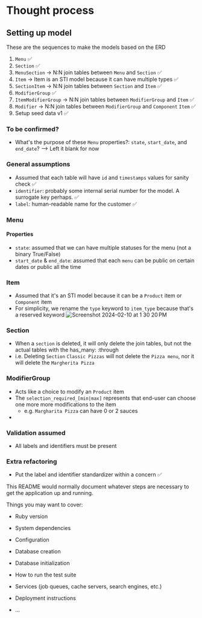 # Thought process

## Setting up model

These are the sequences to make the models based on the ERD

1. `Menu` ✅
2. `Section` ✅
3. `MenuSection` -> N:N join tables between `Menu` and `Section` ✅
4. `Item` -> Item is an STI model because it can have multiple types ✅
5. `SectionItem` -> N:N join tables between `Section` and `Item` ✅
6. `ModifierGroup` ✅
7. `ItemModifierGroup` -> N:N join tables between `ModifierGroup` and `Item` ✅
8. `Modifier` -> N:N join tables between `ModifierGroup` and `Component` `Item` ✅
9. Setup seed data v1 ✅

### To be confirmed?

- What's the purpose of these `Menu` properties?: `state`, `start_date`, and `end_date`? --> Left it blank for now

### General assumptions

- Assumed that each table will have `id` and `timestamps` values for sanity check ✅
- `identifier`: probably some internal serial number for the model. A surrogate key perhaps. ✅
- `label`: human-readable name for the customer ✅

### Menu

#### Properties

- `state`: assumed that we can have multiple statuses for the menu (not a binary True/False)
- `start_date` & `end_date`: assumed that each `menu` can be public on certain dates or public all the time

### Item

- Assumed that it's an STI model because it can be a `Product` item or `Component` item
- For simplicity, we rename the `type` keyword to `item_type` because that's a reserved keyword
![Screenshot 2024-02-10 at 1 30 20 PM](https://github.com/primaulia/grain-challenge/assets/1294303/2b9e5398-5907-4155-911c-b19995c8ebd2)


### Section

- When a `section` is deleted, it will only delete the join tables, but not the actual tables with the has_many: :through
- i.e. Deleting `Section` `Classic Pizzas` will not delete the `Pizza menu`, nor it will delete the `Margherita Pizza`

### ModifierGroup

- Acts like a choice to modify an `Product` item
- The `selection_required_[min|max]` represents that end-user can choose one more more modifications to the item
  - e.g. `Margharita Pizza` can have 0 or 2 sauces
-

### Validation assumed

- All labels and identifiers must be present

### Extra refactoring

- Put the label and identifier standardizer within a concern ✅

This README would normally document whatever steps are necessary to get the
application up and running.

Things you may want to cover:

- Ruby version

- System dependencies

- Configuration

- Database creation

- Database initialization

- How to run the test suite

- Services (job queues, cache servers, search engines, etc.)

- Deployment instructions

- ...
